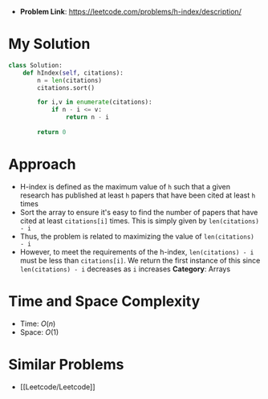 - **Problem Link**: https://leetcode.com/problems/h-index/description/


# My Solution
```python
class Solution:
    def hIndex(self, citations):
        n = len(citations)
        citations.sort()

        for i,v in enumerate(citations):
            if n - i <= v:
                return n - i
                
        return 0
```

# Approach
- H-index is defined as the maximum value of `h` such that a given research has published at least `h` papers that have been cited at least `h` times
- Sort the array to ensure it's easy to find the number of papers that have cited at least `citations[i]` times. This is simply given by `len(citations) - i`
- Thus, the problem is related to maximizing the value of `len(citations) - i`
- However, to meet the requirements of the h-index, `len(citations) - i` must be less than `citations[i]`. We return the first instance of this since `len(citations) - i` decreases as `i` increases
**Category**: Arrays


# Time and Space Complexity
- Time: $O(n)$
- Space: $O(1)$
# Similar Problems
- [[Leetcode/Leetcode]]



